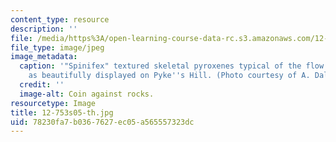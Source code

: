 ```yaml
---
content_type: resource
description: ''
file: /media/https%3A/open-learning-course-data-rc.s3.amazonaws.com/12-753-geodynamics-seminar-spring-2005/78230fa7b0367627ec05a565557323dc_12-753s05-th.jpg
file_type: image/jpeg
image_metadata:
  caption: '"Spinifex" textured skeletal pyroxenes typical of the flow tops of komatiites,
    as beautifully displayed on Pyke''s Hill. (Photo courtesy of A. Daly, WHOI.)'
  credit: ''
  image-alt: Coin against rocks.
resourcetype: Image
title: 12-753s05-th.jpg
uid: 78230fa7-b036-7627-ec05-a565557323dc
---
```

